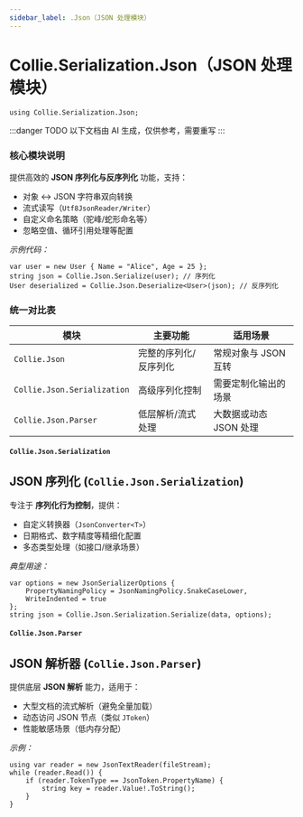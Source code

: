 ```yaml
---
sidebar_label: .Json（JSON 处理模块）
---
```


# Collie.Serialization.Json（JSON 处理模块）

```collie
using Collie.Serialization.Json;
```

:::danger TODO
以下文档由 AI 生成，仅供参考，需要重写
:::

### 核心模块说明

提供高效的 **JSON 序列化与反序列化** 功能，支持：
- 对象 ↔ JSON 字符串双向转换
- 流式读写（`Utf8JsonReader/Writer`）
- 自定义命名策略（驼峰/蛇形命名等）
- 忽略空值、循环引用处理等配置

*示例代码：*
```collie
var user = new User { Name = "Alice", Age = 25 };
string json = Collie.Json.Serialize(user); // 序列化
User deserialized = Collie.Json.Deserialize<User>(json); // 反序列化
```

### 统一对比表

| 模块                      | 主要功能                          | 适用场景                     |
|---------------------------|-----------------------------------|----------------------------|
| `Collie.Json`             | 完整的序列化/反序列化             | 常规对象与 JSON 互转        |
| `Collie.Json.Serialization` | 高级序列化控制                    | 需要定制化输出的场景         |
| `Collie.Json.Parser`      | 低层解析/流式处理                 | 大数据或动态 JSON 处理      |

#### **`Collie.Json.Serialization`**

## JSON 序列化 (`Collie.Json.Serialization`)

专注于 **序列化行为控制**，提供：
- 自定义转换器（`JsonConverter<T>`）
- 日期格式、数字精度等精细化配置
- 多态类型处理（如接口/继承场景）

*典型用途：*
```collie
var options = new JsonSerializerOptions {
    PropertyNamingPolicy = JsonNamingPolicy.SnakeCaseLower,
    WriteIndented = true
};
string json = Collie.Json.Serialization.Serialize(data, options);
```

#### **`Collie.Json.Parser`**

## JSON 解析器 (`Collie.Json.Parser`)

提供底层 **JSON 解析** 能力，适用于：
- 大型文档的流式解析（避免全量加载）
- 动态访问 JSON 节点（类似 `JToken`）
- 性能敏感场景（低内存分配）

*示例：*
```collie
using var reader = new JsonTextReader(fileStream);
while (reader.Read()) {
    if (reader.TokenType == JsonToken.PropertyName) {
        string key = reader.Value!.ToString();
    }
}
```
